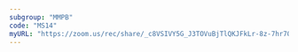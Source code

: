 ```yaml
---
subgroup: "MMPB"
code: "MS14"
myURL: "https://zoom.us/rec/share/_c8VSIVY5G_J3TOVuBjTlQKJFkLr-8z-7hr7QSjKkAjTaMu81MEYIYhebcQTMaJV.F3gFS2VZ-vTjI8Ys?startTime=1623867745000"
---
```

